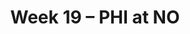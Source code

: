---
layout: game
title: Week 19 – PHI at NO
season: 2006
game_id: 2006_19_PHI_NO
away_team: PHI
home_team: NO
---